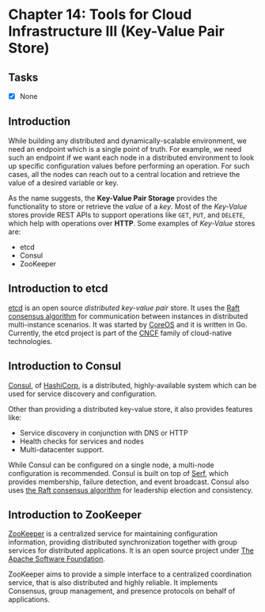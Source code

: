 # Chapter 14: Tools for Cloud Infrastructure III (Key-Value Pair Store)

## Tasks
- [x] None

## Introduction

While building any distributed and dynamically-scalable environment, we need an endpoint which is a single point of truth. For example, we need such an endpoint if we want each node in a distributed environment to look up specific configuration values before performing an operation. For such cases, all the nodes can reach out to a central location and retrieve the value of a desired variable or key.

As the name suggests, the **Key-Value Pair Storage** provides the functionality to store or retrieve the *value* of a *key*. Most of the *Key-Value* stores provide REST APIs to support operations like `GET`, `PUT`, and `DELETE`, which help with operations over **HTTP**. Some examples of *Key-Value* stores are:
* etcd
* Consul
* ZooKeeper

## Introduction to etcd

[etcd](https://etcd.io) is an open source *distributed key-value pair* store. It uses the [Raft consensus algorithm](https://raft.github.io) for communication between instances in distributed multi-instance scenarios. It was started by [CoreOS](https://coreos.com) and it is written in Go. Currently, the etcd project is part of the [CNCF](https://www.cncf.io) family of cloud-native technologies.

## Introduction to Consul

[Consul](https://www.consul.io), of [HashiCorp](https://www.hashicorp.com), is a distributed, highly-available system which can be used for service discovery and configuration.

Other than providing a distributed key-value store, it also provides features like:
* Service discovery in conjunction with DNS or HTTP
* Health checks for services and nodes
* Multi-datacenter support.

While Consul can be configured on a single node, a multi-node configuration is recommended. Consul is built on top of [Serf](https://www.serf.io), which provides membership, failure detection, and event broadcast. Consul also uses [the Raft consensus algorithm](https://raft.github.io) for leadership election and consistency.

## Introduction to ZooKeeper

[ZooKeeper](https://zookeeper.apache.org) is a centralized service for maintaining configuration information, providing distributed synchronization together with group services for distributed applications. It is an open source project under [The Apache Software Foundation](https://www.apache.org).

ZooKeeper aims to provide a simple interface to a centralized coordination service, that is also distributed and highly reliable. It implements Consensus, group management, and presence protocols on behalf of applications.
